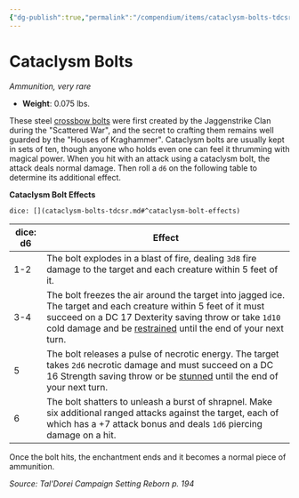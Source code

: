 ```yaml
---
{"dg-publish":true,"permalink":"/compendium/items/cataclysm-bolts-tdcsr/","tags":["compendium/src/5e/tdcsr","item/rarity/very-rare","item/weapon/ammunition"]}
---
```


# Cataclysm Bolts
*Ammunition, very rare*  

- **Weight**: 0.075 lbs.

These steel [crossbow bolts](compendium/items/crossbow-bolt.md) were first created by the Jaggenstrike Clan during the "Scattered War", and the secret to crafting them remains well guarded by the "Houses of Kraghammer". Cataclysm bolts are usually kept in sets of ten, though anyone who holds even one can feel it thrumming with magical power. When you hit with an attack using a cataclysm bolt, the attack deals normal damage. Then roll a `d6` on the following table to determine its additional effect.

**Cataclysm Bolt Effects**

`dice: [](cataclysm-bolts-tdcsr.md#^cataclysm-bolt-effects)`

| dice: d6 | Effect |
|----------|--------|
| 1-2 | The bolt explodes in a blast of fire, dealing `3d8` fire damage to the target and each creature within 5 feet of it. |
| 3-4 | The bolt freezes the air around the target into jagged ice. The target and each creature within 5 feet of it must succeed on a DC 17 Dexterity saving throw or take `1d10` cold damage and be [restrained](rules/conditions.md#restrained) until the end of your next turn. |
| 5 | The bolt releases a pulse of necrotic energy. The target takes `2d6` necrotic damage and must succeed on a DC 16 Strength saving throw or be [stunned](rules/conditions.md#stunned) until the end of your next turn. |
| 6 | The bolt shatters to unleash a burst of shrapnel. Make six additional ranged attacks against the target, each of which has a +7 attack bonus and deals `1d6` piercing damage on a hit. |{ #cataclysm-bolt-effects}


Once the bolt hits, the enchantment ends and it becomes a normal piece of ammunition.

*Source: Tal'Dorei Campaign Setting Reborn p. 194*